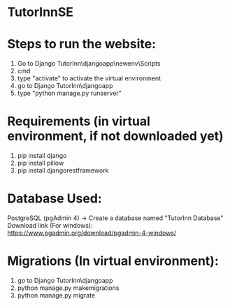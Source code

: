 # TutorInnSE
# Steps to run the website: <br />
1. Go to Django TutorInn\djangoapp\newenv\Scripts <br />
2. cmd <br />
3. type "activate" to activate the virtual environment <br />
4. go to Django TutorInn\djangoapp <br /> 
5. type "python manage.py runserver" <br />

# Requirements (in virtual environment, if not downloaded yet) <br />
1. pip install django <br />
2. pip install pillow <br />
3. pip install djangorestframework <br />

# Database Used: <br />
PostgreSQL (pgAdmin 4) -> Create a database named "TutorInn Database" <br />
Download link (For windows): https://www.pgadmin.org/download/pgadmin-4-windows/ <br />

# Migrations (In virtual environment):
1. go to Django TutorInn\djangoapp <br />
2. python manage.py makemigrations <br />
3. python manage.py migrate <br />
